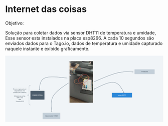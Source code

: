 # Internet das coisas

Objetivo:

  Solução para coletar dados via sensor DHT11 de temperatura e umidade,
  Esse sensor esta instalados na placa esp8266.
  A cada 10 segundos são enviados dados para o Tago.io, dados de temperatura e umidade capturado naquele instante
  e exibido graficamente.


![Fluxo](/fluxo.PNG)


  


